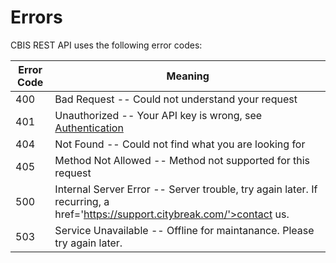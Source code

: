 # Errors

CBIS REST API uses the following error codes:

Error Code | Meaning
---------- | -------
400 | Bad Request -- Could not understand your request
401 | Unauthorized -- Your API key is wrong, see <a href="https://bqk-.github.io/slate/#authentication">Authentication</a>
404 | Not Found -- Could not find what you are looking for
405 | Method Not Allowed -- Method not supported for this request
500 | Internal Server Error -- Server trouble, try again later. If recurring, a href='https://support.citybreak.com/'>contact us</a>.
503 | Service Unavailable -- Offline for maintanance. Please try again later.
